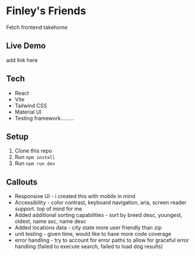 # Finley's Friends

Fetch frontend takehome

## Live Demo
add link here

## Tech
- React
- Vite
- Tailwind CSS
- Material UI
- Testing framework.........

## Setup
1. Clone this repo
2. Run `npm install`
3. Run `npm run dev`

## Callouts
- Responsive UI - i created this with mobile in mind
- Accessibility - color contrast, keyboard navigation, aria, screen reader support. top of mind for me
- Added additional sorting capabilities - sort by breed desc, youngest, oldest, name asc, name desc
- Added locations data - city state more user friendly than zip
- unit testing - given time, would like to have more code coverage
- error handling - try to account for error paths to allow for graceful error handling (failed to execute search, failed to load dog results)